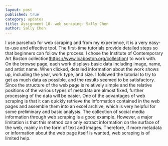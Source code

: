 ```yaml
---
layout: post
published: true
category: updates
title: Assignment 10- web scraping- Sally Chen
author: Sally Chen
---
```

I use parsehub for web scraping and from my experience, it is a very easy-to-use and effective tool. The first-time tutorials provide detailed steps so that beginners can follow the process. I chose the Institute of Contemporary Art Boston collection(https://www.icaboston.org/collection) to work with. On the browse page, each work displays basic data including image, name, and artist name. When clicked, detailed information about the work shows up, including the year, work type, and size. I followed the tutorial to try to get as much data as possible, and the results seemed to be satisfactory. Since the structure of the web page is relatively simple and the relative positions of the various types of metadata are almost fixed, further processing of the data will be easier.
One of the advantages of web scraping is that it can quickly retrieve the information contained in the web pages and assemble them into an excel archive, which is very helpful for some preliminary and basic analysis. The collection of social media information through web scraping is a good example. However, a major limitation is that this method can only extract information on the surface of the web, mainly in the form of text and images. Therefore, if more metadata or information about the web page itself is wanted, web scraping is of limited help.
